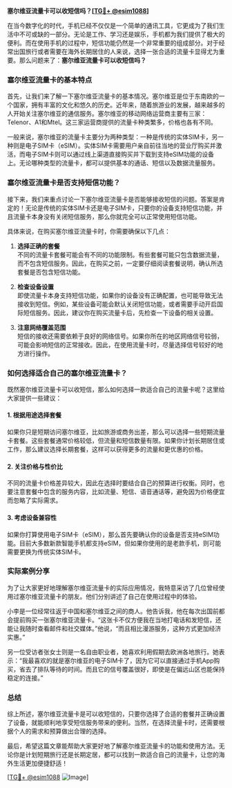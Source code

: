 **塞尔维亚流量卡可以收短信吗？[[TG💪+ @esim1088](https://t.me/s/esim1088)]**

在当今数字化的时代，手机已经不仅仅是一个简单的通讯工具，它更成为了我们生活中不可或缺的一部分。无论是工作、学习还是娱乐，手机都为我们提供了极大的便利。而在使用手机的过程中，短信功能仍然是一个非常重要的组成部分。对于经常出国旅行或者需要在海外长期居住的人来说，选择一张合适的流量卡显得尤为重要。那么问题来了：**塞尔维亚流量卡可以收短信吗？**

### 塞尔维亚流量卡的基本特点

首先，让我们来了解一下塞尔维亚流量卡的基本情况。塞尔维亚是位于东南欧的一个国家，拥有丰富的文化和悠久的历史。近年来，随着旅游业的发展，越来越多的人开始关注塞尔维亚的通信服务。塞尔维亚的移动网络运营商主要有三家：Telenor、A1和Mtel。这三家运营商提供的流量卡种类繁多，价格也各有不同。

一般来说，塞尔维亚的流量卡主要分为两种类型：一种是传统的实体SIM卡，另一种则是电子SIM卡（eSIM）。实体SIM卡需要用户亲自前往当地的营业厅购买并激活，而电子SIM卡则可以通过线上渠道直接购买并下载到支持eSIM功能的设备上。无论哪种类型的流量卡，都可以提供基本的通话、短信以及数据流量服务。

### 塞尔维亚流量卡是否支持短信功能？

接下来，我们来重点讨论一下塞尔维亚流量卡是否能够接收短信的问题。答案是肯定的！无论是传统的实体SIM卡还是电子SIM卡，只要你的设备支持短信功能，并且流量卡本身没有关闭短信服务，那么你就完全可以正常使用短信功能。

具体来说，在购买塞尔维亚流量卡时，你需要确保以下几点：

1. **选择正确的套餐**  
   不同的流量卡套餐可能会有不同的功能限制。有些套餐可能只包含数据流量，而不包含短信服务。因此，在购买之前，一定要仔细阅读套餐说明，确认所选套餐是否包含短信功能。

2. **检查设备设置**  
   即使流量卡本身支持短信功能，如果你的设备没有正确配置，也可能导致无法接收到短信。例如，某些设备可能会默认关闭短信功能，或者需要手动开启国际短信服务。因此，建议你在购买流量卡后，先检查一下设备的相关设置。

3. **注意网络覆盖范围**  
   短信的接收还需要依赖于良好的网络信号。如果你所在的地区网络信号较弱，可能会影响短信的正常接收。因此，在使用流量卡时，尽量选择信号较好的地方进行操作。

### 如何选择适合自己的塞尔维亚流量卡？

既然塞尔维亚流量卡可以收短信，那么如何选择一款适合自己的流量卡呢？这里给大家提供一些建议：

#### 1. 根据用途选择套餐  
如果你只是短期访问塞尔维亚，比如旅游或商务出差，那么可以选择一些短期流量卡套餐。这些套餐通常价格较低，但流量和短信数量有限。如果你计划长期居住或工作，那么建议选择长期套餐，这样可以获得更多的流量和更优惠的价格。

#### 2. 关注价格与性价比  
不同的流量卡价格差异较大，因此在选择时要结合自己的预算进行权衡。同时，也要注意套餐中包含的服务内容，比如流量、短信、语音通话等，避免因为价格便宜而忽略了实际需求。

#### 3. 考虑设备兼容性  
如果你打算使用电子SIM卡（eSIM），那么首先要确认你的设备是否支持eSIM功能。目前大多数新款智能手机都支持eSIM，但如果你使用的是老款手机，则可能需要更换为传统实体SIM卡。

### 实际案例分享

为了让大家更好地理解塞尔维亚流量卡的实际应用情况，我特意采访了几位曾经使用过塞尔维亚流量卡的朋友。他们分别讲述了自己在使用过程中的体验。

小李是一位经常往返于中国和塞尔维亚之间的商人。他告诉我，他在每次出国前都会提前购买一张塞尔维亚流量卡。“这张卡不仅方便我在当地打电话和发短信，还能让我随时查看邮件和社交媒体。”他说，“而且相比漫游服务，这种方式更加经济实惠。”

另一位受访者张女士则是一名自由职业者，她喜欢利用假期去欧洲各地旅行。她表示：“我最喜欢的就是塞尔维亚的电子SIM卡了，因为它可以直接通过手机App购买，省去了排队等待的时间。而且它的信号覆盖很好，即使是在偏远山区也能保持稳定的连接。”

### 总结

综上所述，塞尔维亚流量卡是可以收短信的，只要你选择了合适的套餐并正确设置了设备，就能顺利地享受短信服务带来的便利。当然，在选择流量卡时，还需要根据个人的需求和预算做出合理的选择。

最后，希望这篇文章能帮助大家更好地了解塞尔维亚流量卡的功能和使用方法。无论你是计划短期旅行还是长期定居，都可以找到一款适合自己的流量卡，让您的海外生活更加便捷舒适！

[[TG💪+ @esim1088](https://t.me/s/esim1088) ![Image](https://i.postimg.cc/4NQfJmqS/Snipaste-2025-05-13-00-14-12.png)]